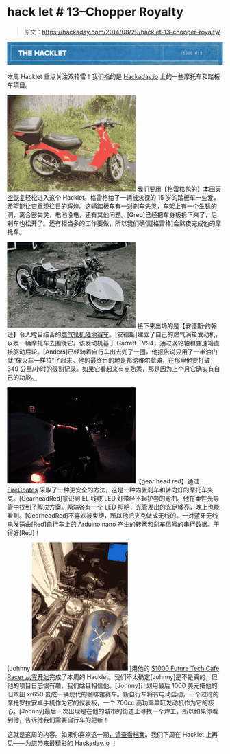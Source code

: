 # hack let # 13–Chopper Royalty

> 原文：<https://hackaday.com/2014/08/29/hacklet-13-chopper-royalty/>

![13](img/227bc46541803907e69ceeb10d011145.png)

本周 Hacklet 重点关注双轮雷！我们指的是 [Hackaday.io](http://hackaday.io/) 上的一些摩托车和踏板车项目。

[![hondasky](img/7521caff808a050352d59410266ca5f0.png)](http://hackaday.io/project/2490-Honda-Sky-Restoration) 我们要用【格雷格鸭的】[本田天空恢复](http://hackaday.io/project/2490-Honda-Sky-Restoration)轻松进入这个 Hacklet。格雷格给了一辆被忽视的 15 岁的踏板车一些爱，希望能让它重现往日的辉煌。这辆踏板车有一对刹车失灵，车架上有一个生锈的洞，离合器失灵，电池没电，还有其他问题。[Greg]已经把车身板拆下来了，后刹车也松开了。还有相当多的工作要做，所以我们确信[格雷格]会熬夜完成他的摩托车。

[![jetbike](img/97a6e6471ac727e520c0ef468893ffa2.png)](http://hackaday.io/project/1350-Gas-turbine-Land-Racing-motorcycle) 接下来出场的是【安德斯·约翰逊】令人瞠目结舌的[燃气轮机陆地赛车](http://hackaday.io/project/1350-Gas-turbine-Land-Racing-motorcycle)。[安德斯]建立了自己的燃气涡轮发动机，以及一辆摩托车去围绕它。该发动机基于 Garrett TV94，通过涡轮轴和变速箱直接驱动后轮。[Anders]已经骑着自行车出去兜了一圈，他报告说只用了一半油门就“像火车一样拉”了起来。他的最终目的地是邦纳维尔盐滩，在那里他要打破 349 公里/小时的级别记录。如果它看起来有点熟悉，那是因为上个月它确实有自己的功能[。](http://hackaday.com/2014/07/25/you-might-be-cool-but-youre-not-gas-turbine-motorcycle-cool/)

[![firecoates](img/ecc19d7f53f6df60c17a413c35aaa5aa.png)](http://hackaday.io/project/1163-FireCoates)【gear head red】通过 [FireCoates](http://hackaday.io/project/1163-FireCoates) 采取了一种更安全的方法，这是一种内置刹车和转向灯的摩托车夹克。[GearheadRed]意识到 EL 线或 LED 灯带经不起护套的弯曲。他在柔性光导管中找到了解决方案。两端各有一个 LED 照明，光管发出的光足够亮，晚上也能看到。[GearheadRed]不喜欢被束缚，所以他把夹克做成无线的。一对蓝牙无线电发送由[Red]自行车上的 Arduino nano 产生的转弯和刹车信号的串行数据。干得好[Red]！

[Johnny ![johnny](img/dde191f449731f2e84cd0cd31c68c441.png) ]用他的 [$1000 Future Tech Cafe Racer 从零开始](http://hackaday.io/project/2527-%241000-Future-Tech-Cafe-Racer-From-Scratch)完成了本周的 Hacklet。我们不太确定[Johnny]是不是真的，但他的项目日志很有趣，我们姑且相信他。[Johnny]计划用最后 1000 美元把他的旧本田 xr650 变成一辆现代的咖啡馆赛车。新自行车将有电动启动，一个过时的摩托罗拉安卓手机作为它的仪表板，一个 700cc 高功率单缸发动机作为它的核心。[Johnny]最后一次出现是在他的城市的街道上寻找一个焊工，所以如果你看到他，告诉他我们需要自行车的更新！

这就是这周的内容。如果你喜欢这一期[，请查看档案](http://hackaday.io/project/46/logs)。我们下周在 Hacklet 上再见——为您带来最精彩的 [Hackaday.io](http://hackaday.io/) ！
